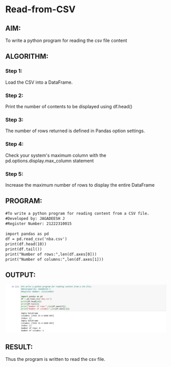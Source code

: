 # Read-from-CSV

## AIM:
To write a python program for reading the csv file content
## ALGORITHM:

### Step 1:
Load the CSV into a DataFrame.
### Step 2:
Print the number of contents to be displayed using df.head()
### Step 3:
The number of rows returned is defined in Pandas option settings.
### Step 4:
Check your system's maximum column with the pd.options.display.max_column statement
### Step 5:
Increase the maximum number of rows to display the entire DataFrame
## PROGRAM:
```
#To write a python program for reading content from a CSV file.
#Developed by: JAGADEESH J
#Register Number: 21222310015

import pandas as pd
df = pd.read_csv('nba.csv')
print(df.head(10))
print(df.tail())
print("Number of rows:",len(df.axes[0]))
print("Number of columns:",len(df.axes[1]))
```
## OUTPUT:
![alt text](<Screenshot 2024-05-13 034236.png>)
## RESULT:
Thus the program is written to read the csv file.